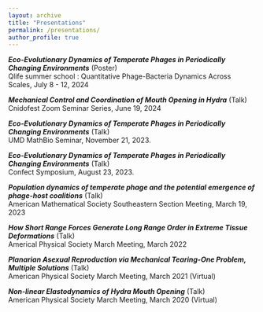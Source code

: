 ```yaml
---
layout: archive
title: "Presentations"
permalink: /presentations/
author_profile: true
---
```


***Eco-Evolutionary Dynamics of Temperate Phages in Periodically Changing Environments*** (Poster)\
Qlife summer school : Quantitative Phage-Bacteria Dynamics Across Scales, July 8 - 12, 2024

***Mechanical Control and Coordination of Mouth Opening in Hydra*** (Talk)\
Cnidofest Zoom Seminar Series, June 19, 2024

***Eco-Evolutionary Dynamics of Temperate Phages in Periodically Changing Environments*** (Talk)\
UMD MathBio Seminar, November 21, 2023.

***Eco-Evolutionary Dynamics of Temperate Phages in Periodically Changing Environments*** (Talk)\
Confect Symposium, August 23, 2023.

***Population dynamics of temperate phage and the potential emergence of phage-host coalitions*** (Talk)\
American Mathematical Society Southeastern Section Meeting, March 19, 2023

***How Short Range Forces Generate Long Range Order in Extreme Tissue Deformations*** (Talk)\
Americal Physical Society March Meeting, March 2022

***Planarian Asexual Reproduction via Mechanical Tearing-One Problem, Multiple Solutions*** (Talk)\
American Physical Society March Meeting, March 2021 (Virtual)

***Non-linear Elastodynamics of Hydra Mouth Opening*** (Talk)\
American Physical Society March Meeting, March 2020 (Virtual)

